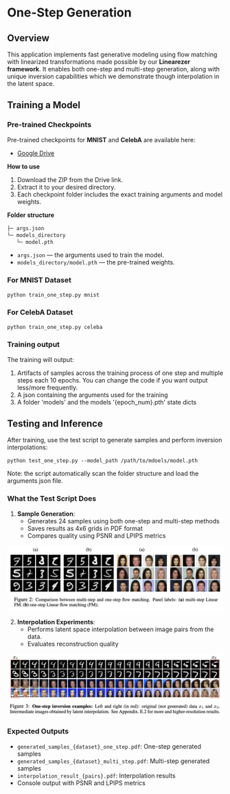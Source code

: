 # One-Step Generation

## Overview

This application implements fast generative modeling using flow matching with linearized transformations made possible
by our **Linearezer framework**. It enables both one-step and multi-step generation,
along with unique inversion capabilities which we demonstrate though interpolation in the latent space.

## Training a Model

### Pre-trained Checkpoints 
Pre-trained checkpoints for **MNIST** and **CelebA** are available here:
- [Google Drive](https://drive.google.com/drive/folders/1gk3y8jv7Yk9X1JH5cX4Fqz4b2c3JH5cX?usp=sharing)

**How to use**
1. Download the ZIP from the Drive link.
2. Extract it to your desired directory.
3. Each checkpoint folder includes the exact training arguments and model weights.

**Folder structure**
```
├─ args.json
└─ models_directory
   └─ model.pth
```


- `args.json` — the arguments used to train the model.
- `models_directory/model.pth` — the pre-trained weights.


### For MNIST Dataset

```
python train_one_step.py mnist 
```

### For CelebA Dataset

```
python train_one_step.py celeba 
```

### Training output
The training will output:
1. Artifacts of samples across the training process of one step and multiple steps each 10 epochs.
You can change the code if you want output less/more frequently.
2. A json containing the arguments used for the training
3. A folder 'models' and the models '{epoch_num}.pth' state dicts


## Testing and Inference

After training, use the test script to generate samples and perform inversion interpolations:



```
python test_one_step.py --model_path /path/to/mdoels/model.pth
```
 Note: the script automatically scan the folder structure and load the arguments json file.


### What the Test Script Does

1. **Sample Generation**: 
   - Generates 24 samples using both one-step and multi-step methods
   - Saves results as 4x6 grids in PDF format
   - Compares quality using PSNR and LPIPS metrics

![Example](../figs/one_step_example.png)


2. **Interpolation Experiments**:
   - Performs latent space interpolation between image pairs from the data.
   - Evaluates reconstruction quality

![Example](../figs/inersion_interpolation_example.png)


### Expected Outputs

- `generated_samples_{dataset}_one_step.pdf`: One-step generated samples
- `generated_samples_{dataset}_multi_step.pdf`: Multi-step generated samples  
- `interpolation_result_{pairs}.pdf`: Interpolation results
- Console output with PSNR and LPIPS metrics
